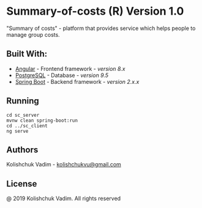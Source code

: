 # Summary-of-costs (R) Version 1.0 
"Summary of costs" - platform that provides service which helps people to manage group costs.
## Built With:
* [Angular](https://angular.io) - Frontend framework - *version 8.x*
* [PostgreSQL](https://www.postgresql.org/) - Database - *version 9.5*
* [Spring Boot](https://spring.io/projects/spring-boot) - Backend framework - *version 2.x.x*
## Running
`cd sc_server`   
`mvnw clean spring-boot:run`  
`cd ../sc_client`  
`ng serve`  
## Authors
Kolishchuk Vadim - <kolishchukvu@gmail.com>
## License
@ 2019 Kolishchuk Vadim. All rights reserved
